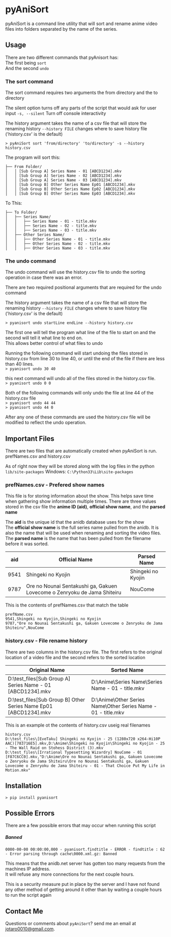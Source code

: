 # pyAniSort

pyAniSort is a command line utility that will sort and rename anime video files into folders separated by the name of the series.

## Usage

There are two different commands that pyAnisort has:  
The first being `sort`  
And the second `undo`

### The sort command

The sort command requires two arguments the from directory and the to directory

The silent option turns off any parts of the script that would ask for user input
`-s, --silent`     Turn off console interactivity

The history argument takes the name of a csv file that will store the renaming history
`--history FILE`     changes where to save history file ('history.csv' is the default)

`> pyAniSort sort 'from/directory' 'to/directory' -s --history history.csv`

The program will sort this:
```
├── From Folder/
│   │ [Sub Group A] Series Name - 01 [ABCD1234].mkv
│   │ [Sub Group A] Series Name - 02 [ABCD1234].mkv
│   │ [Sub Group A] Series Name - 03 [ABCD1234].mkv
│   │ [Sub Group B] Other Series Name Ep01 [ABCD1234].mkv
│   │ [Sub Group B] Other Series Name Ep02 [ABCD1234].mkv
│   │ [Sub Group B] Other Series Name Ep03 [ABCD1234].mkv
```

To This:
```
├── To Folder/
│   ├── Series Name/
│   │   ├── Series Name - 01 - title.mkv
│   │   ├── Series Name - 02 - title.mkv
│   │   ├── Series Name - 03 - title.mkv
│   ├── Other Series Name/
│   │   ├── Other Series Name - 01 - title.mkv
│   │   ├── Other Series Name - 02 - title.mkv
│   │   ├── Other Series Name - 03 - title.mkv
```

### The undo command

The undo command will use the history.csv file to undo the sorting operation in case there was an error.

There are two required positional arguments that are required for the undo command

The history argument takes the name of a csv file that will store the renaming history
`--history FILE`     changes where to save history file ('history.csv' is the default)

`> pyanisort undo startLine endLine --history history.csv`

The first one will tell the program what line of the file to start on and the second will tell it what line to end on.  
This allows better control of what files to undo

Running the following command will start undoing the files stored in history.csv from line 30 to line 40, or until the end of the file if there are less than 40 lines.  
`> pyanisort undo 30 40`

this next command will undo all of the files stored in the history.csv file.  
`> pyanisort undo 0 0`

Both of the following commands will only undo the file at line 44 of the history.csv file  
`> pyanisort undo 44 44`  
`> pyanisort undo 44 0`

After any one of these commands are used the history.csv file will be modified to reflect the undo operation.

## Important Files

There are two files that are automatically created when pyAniSort is run.  
prefNames.csv and history.csv

As of right now they will be stored along with the log files in the python `lib/site-packages`
Windows: `C:\Python33\Lib\site-packages`

### prefNames.csv - Prefered show names
This file is for storing information about the show. This helps save time when gathering show information multiple times.
There are three values stored in the csv file the **anime ID (aid)**, **official show name**, and the **parsed name**

The **aid** is the unique id that the anidb database uses for the show  
The **official show name** is the full series name pulled from the anidb. 
It is also the name that will be used when renaming and sorting the video files.  
The **parsed name** is the name that has been pulled from the filename before it was sorted.  

| aid  | Official Name | Parsed Name |
| ------------- | ------------- | ------------- |
| 9541  | Shingeki no Kyojin  | Shingeki no Kyojin  |
| 9787  | Ore no Nounai Sentakushi ga, Gakuen Lovecome o Zenryoku de Jama Shiteiru  | NouCome  |

This is the contents of prefNames.csv that match the table
```
prefName.csv
9541,Shingeki no Kyojin,Shingeki no Kyojin
9787,"Ore no Nounai Sentakushi ga, Gakuen Lovecome o Zenryoku de Jama Shiteiru",NouCome
```


### history.csv - File rename history

There are two columns in the history.csv file. The first refers to the original location of a video file and the second refers to the sorted location

| Original Name  | Sorted Name |
| ------------- | ------------- |
| D:\test_files\[Sub Group A] Series Name - 01 [ABCD1234].mkv | D:\Anime\Series Name\Series Name - 01 - title.mkv |
| D:\test_files\[Sub Group B] Other Series Name Ep01 [ABCD1234].mkv | D:\Anime\Other Series Name\Other Series Name - 01 - title.mkv |

This is an example ot the contents of history.csv useig real filenames
```
history.csv
D:\test_files\[EveTaku] Shingeki no Kyojin - 25 (1280x720 x264-Hi10P AAC)[783716E5].mkv,D:\Anime\Shingeki no Kyojin\Shingeki no Kyojin - 25 - The Wall Raid on Stohess District (3).mkv
D:\test_files\[Irrational Typesetting Wizardry] NouCome - 01 [F87C6CC0].mkv,"D:\Anime\Ore no Nounai Sentakushi ga, Gakuen Lovecome o Zenryoku de Jama Shiteiru\Ore no Nounai Sentakushi ga, Gakuen Lovecome o Zenryoku de Jama Shiteiru - 01 - That Choice Put My Life in Motion.mkv"
```

## Installation

`> pip install pyanisort`

## Possible Errors
There are a few possible errors that may occur when running this script

##### Banned

`0000-00-00 00:00:00,000 - pyanisort.findtitle - ERROR - findtitle : 62 - Error parsing through cache\0000.xml.gz: Banned`

This means that the anidb.net server has gotten too many requests from the machines IP address.  
It will refuse any more connections for the next couple hours.

This is a security measure put in place by the server and I have not found any other method of getting around it other than by waiting a couple hours to run the script again



## Contact Me

Questions or comments about `pyAniSort`? send me an email at [jotaro0010@gmail.com](mailto:jotaro0010@gmail.com).

